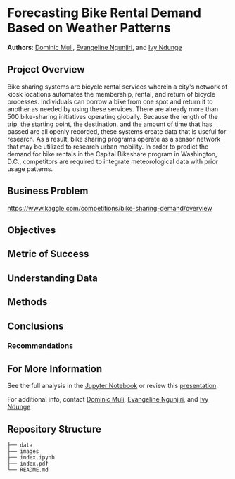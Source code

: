 # Forecasting Bike Rental Demand Based on Weather Patterns

**Authors**: [Dominic Muli](mailto:dominic.muli@student.moringaschool.com), [Evangeline Ngunjiri](mailto:evangeline.ngunjiri@student.moringaschool.com), and [Ivy Ndunge](mailto:ivy.ndunge@student.moringaschool.com)

## Project Overview
Bike sharing systems are bicycle rental services wherein a city's network of kiosk locations automates the membership, rental, and return of bicycle processes. Individuals can borrow a bike from one spot and return it to another as needed by using these services. There are already more than 500 bike-sharing initiatives operating globally.
Because the length of the trip, the starting point, the destination, and the amount of time that has passed are all openly recorded, these systems create data that is useful for research.  As a result, bike sharing programs operate as a sensor network that may be utilized to research urban mobility. In order to predict the demand for bike rentals in the Capital Bikeshare program in Washington, D.C., competitors are required to integrate meteorological data with prior usage patterns.


## Business Problem


https://www.kaggle.com/competitions/bike-sharing-demand/overview
## Objectives


## Metric of Success


## Understanding Data


## Methods


## Conclusions


### Recommendations


## For More Information

See the full analysis in the [Jupyter Notebook](./index.ipynb) or review this [presentation](./index.pdf).

For additional info, contact [Dominic Muli](mailto:dominic.muli@student.moringaschool.com), [Evangeline Ngunjiri](mailto:evangeline.ngunjiri@student.moringaschool.com), and [Ivy Ndunge](mailto:ivy.ndunge@student.moringaschool.com)

## Repository Structure
```
├── data
├── images
├── index.ipynb
├── index.pdf
└── README.md
```